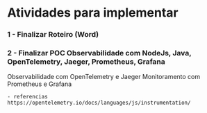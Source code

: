 # Atividades para implementar

### 1 - Finalizar Roteiro (Word)

### 2 - Finalizar POC Observabilidade com NodeJs, Java, OpenTelemetry, Jaeger, Prometheus, Grafana

  Observabilidade com OpenTelemetry e Jaeger
  Monitoramento com Prometheus e Grafana

    - referencias 
    https://opentelemetry.io/docs/languages/js/instrumentation/
